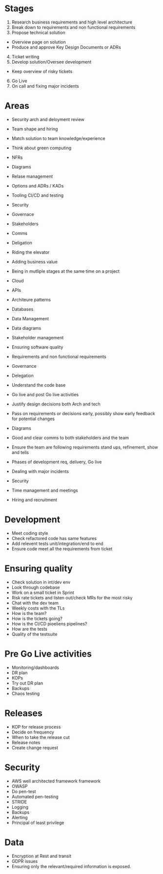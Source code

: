 # Stages

1. Research business requirements and high level architecture
2. Break down to requirements and non functional requirements
3. Propose technical solution
 - Overview page on solution
 - Produce and approve Key Design Documents or ADRs
4. Ticket writing
5. Develop solution/Oversee development
  - Keep overview of risky tickets
6. Go Live
7. On call and fixing major incidents

# Areas
* Security arch and deloyment review
* Team shape and hiring
* Match solution to team knowledge/experience
* Think about green computing 
* NFRs
* Diagrams
* Relase management
* Options and ADRs / KADs
* Tooling CI/CD and testing
* Security
* Governace
* Stakeholders
* Comms
* Deligation
* Riding the elevator
* Adding business value
* Being in mutliple stages at the same time on a project
* Cloud
* APIs
* Architeure patterns
* Databases
* Data Management
* Data diagrams




* Stakeholder management
* Ensuring software quality
* Requirements and non functional requirements
* Governance
* Delegation
* Understand the code base
* Go live and post Go live activities 
* Justify design decisions both Arch and tech
* Pass on requirements or decisions early, possibly show early feedback for potential changes
* Diagrams
* Good and clear comms to both stakeholders and the team
* Ensure the team are following requirements stand ups, refinement,  show and tells
* Phases of development req, delivery, Go live
* Dealing with major incidents
* Security 
* Time management and meetings
* Hiring and recruitment


# Development
* Meet coding style
* Check refactored code has same features
* Add relevent tests unit/integration/end to end
* Ensure code meet all the requirements from ticket


# Ensuring quality 
* Check solution in int/dev env
* Look through codebase
* Work on a small ticket in Sprint
* Risk rate tickets and listen out/check MRs for the most risky
* Chat with the dev team
* Weekly costs with the TLs
 * How is the team?
 * How is the tickets going?
 * How is the CI/CD pioeliens
pipelines?
 * How are the tests
 * Quality of the testsuite


# Pre Go Live activities
* Monitoring/dashboards 
* DR plan
* KOPs
* Try out DR plan
* Backups
* Chaos testing

# Releases
* KOP for release process
* Decide on frequency 
* When to take the release cut
* Release notes
* Create change request

# Security
* AWS well architected framework
framework
* OWASP
* Do pen-test
* Automated pen-testing
* STRIDE
* Logging
* Backups
* Alerting
* Principal of least privilege


# Data
* Encryption at Rest and transit
* GDPR issues
* Ensuring only the relevant/required information is exposed.
